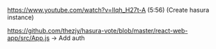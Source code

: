 https://www.youtube.com/watch?v=lIqh_H27t-A (5:56) (Create hasura instance)

https://github.com/thezjy/hasura-vote/blob/master/react-web-app/src/App.js -> Add auth
